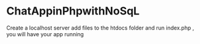 # ChatAppinPhpwithNoSqL

Create a localhost server add files to the htdocs folder and run index.php , you will have your app running
